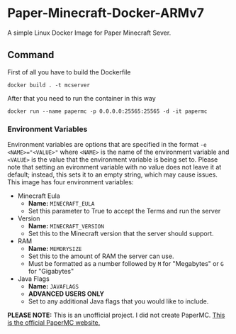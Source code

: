 # Paper-Minecraft-Docker-ARMv7
A simple Linux Docker Image for Paper Minecraft Sever.

## Command
First of all you have to build the Dockerfile

```docker build . -t mcserver```

After that you need to run the container in this way

```docker run --name papermc -p 0.0.0.0:25565:25565 -d -it papermc```

### Environment Variables
Environment variables are options that are specified in the format `-e <NAME>="<VALUE>"` where `<NAME>` is the name of the environment variable and `<VALUE>` is the value that the environment variable is being set to. Please note that setting an evironment variable with no value does not leave it at default; instead, this sets it to an empty string, which may cause issues. This image has four environment variables:
- Minecraft Eula
  - **Name:** `MINECRAFT_EULA`
  - Set this parameter to True to accept the Terms and run the server
- Version
  - **Name:** `MINECRAFT_VERSION`
  - Set this to the Minecraft version that the server should support.
- RAM
  - **Name:** `MEMORYSIZE`
  - Set this to the amount of RAM the server can use.
  - Must be formatted as a number followed by `M` for "Megabytes" or `G` for "Gigabytes"
- Java Flags
  - **Name:** `JAVAFLAGS`
  - **ADVANCED USERS ONLY**
  - Set to any additional Java flags that you would like to include.


**PLEASE NOTE:** This is an unofficial project. I did not create PaperMC. [This is the official PaperMC website.](https://papermc.io/)
